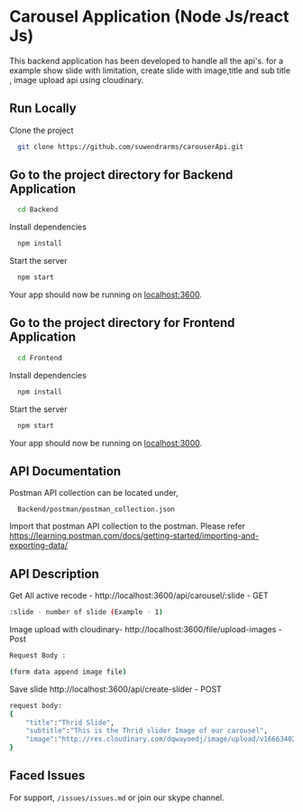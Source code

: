 # Carousel Application  (Node Js/react Js)

This backend application has been developed to handle all the api's. for a example show slide with limitation, create slide with image,title and sub title , image upload api using cloudinary.


## Run Locally

Clone the project

```bash
  git clone https://github.com/suwendrarms/carouserApi.git
```

## Go to the project directory for Backend Application

```bash
  cd Backend
```
Install dependencies

```bash
  npm install
```

Start the server

```bash
  npm start
```
Your app should now be running on [localhost:3600](http://localhost:3600/).

## Go to the project directory for Frontend Application

```bash
  cd Frontend
```
Install dependencies

```bash
  npm install
```

Start the server

```bash
  npm start
```
Your app should now be running on [localhost:3000](http://localhost:3000/).

## API Documentation

Postman API collection can be located under, 

```http
  Backend/postman/postman_collection.json
```

Import that postman API collection to the postman.
Please refer https://learning.postman.com/docs/getting-started/importing-and-exporting-data/

## API Description

Get All active recode -
http://localhost:3600/api/carousel/:slide - GET

```bash
:slide - number of slide (Example - 1)
```

Image upload with  cloudinary-
http://localhost:3600/file/upload-images - Post

```bash
Request Body :

(form data append image file)
```


Save slide
http://localhost:3600/api/create-slider - POST
```bash
request body:
{
    "title":"Thrid Slide",
    "subtitle":"This is the Thrid slider Image of our carousel",
    "image":"http://res.cloudinary.com/dqwayoedj/image/upload/v1666340239/ImagesCarousel/lesoddyjfgsgrxi3emk3.jpg"
}
```

## Faced Issues

For support, `/issues/issues.md` or join our skype channel.
